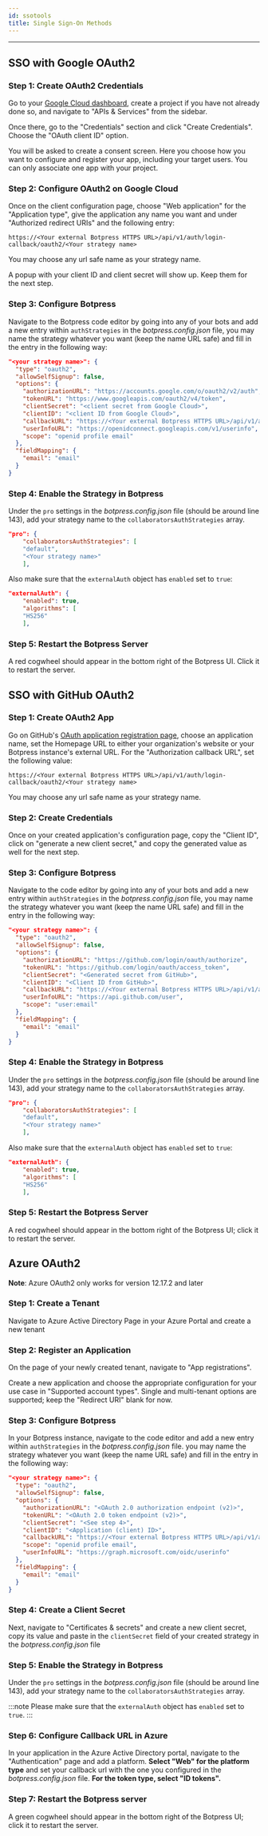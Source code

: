 ```yaml
---
id: ssotools
title: Single Sign-On Methods
---
```


------------------

## SSO with Google OAuth2

### Step 1: Create OAuth2 Credentials

Go to your [Google Cloud dashboard](https://console.cloud.google.com/), create a project if you have not already done so, and navigate to "APIs & Services" from the sidebar. 

Once there, go to the "Credentials" section and click "Create Credentials". Choose the "OAuth client ID" option.


You will be asked to create a consent screen. Here you choose how you want to configure and register your app, including your target users. You can only associate one app with your project.

### Step 2: Configure OAuth2 on Google Cloud

Once on the client configuration page, choose "Web application" for the "Application type", give the application any name you want and under "Authorized redirect URIs" and the following entry:

`https://<Your external Botpress HTTPS URL>/api/v1/auth/login-callback/oauth2/<Your strategy name>`

You may choose any url safe name as your strategy name.


A popup with your client ID and client secret will show up. Keep them for the next step.

### Step 3: Configure Botpress

Navigate to the Botpress code editor by going into any of your bots and add a new entry within `authStrategies` in the _botpress.config.json_ file, you may name the strategy whatever you want (keep the name URL safe) and fill in the entry in the following way:

```json
"<your strategy name>": {
  "type": "oauth2",
  "allowSelfSignup": false,
  "options": {
    "authorizationURL": "https://accounts.google.com/o/oauth2/v2/auth",
    "tokenURL": "https://www.googleapis.com/oauth2/v4/token",
    "clientSecret": "<client secret from Google Cloud>",
    "clientID": "<client ID from Google Cloud>",
    "callbackURL": "https://<Your external Botpress HTTPS URL>/api/v1/auth/login-callback/oauth2/<Your strategy name>",
    "userInfoURL": "https://openidconnect.googleapis.com/v1/userinfo",
    "scope": "openid profile email"
  },
  "fieldMapping": {
    "email": "email"
  }
}
```

### Step 4: Enable the Strategy in Botpress

Under the `pro` settings in the _botpress.config.json_ file (should be around line 143), add your strategy name to the `collaboratorsAuthStrategies` array.

```json
"pro": {
	"collaboratorsAuthStrategies": [
	"default",
	"<Your strategy name>"
	],
```

Also make sure that the `externalAuth` object has `enabled` set to `true`:

```json
"externalAuth": {
	"enabled": true,
	"algorithms": [
	"HS256"
	],
```
### Step 5: Restart the Botpress Server

A red cogwheel should appear in the bottom right of the Botpress UI. Click it to restart the server.

## SSO with GitHub OAuth2

### Step 1: Create OAuth2 App

Go on GitHub's [OAuth application registration page](https://github.com/settings/applications/new), choose an application name, set the Homepage URL to either your organization's website or your Botpress instance's external URL. For the "Authorization callback URL", set the following value:

`https://<Your external Botpress HTTPS URL>/api/v1/auth/login-callback/oauth2/<Your strategy name>`

You may choose any url safe name as your strategy name.


### Step 2: Create Credentials

Once on your created application's configuration page, copy the "Client ID", click on "generate a new client secret," and copy the generated value as well for the next step.

### Step 3: Configure Botpress
Navigate to the code editor by going into any of your bots and add a new entry within `authStrategies` in the _botpress.config.json_ file, you may name the strategy whatever you want (keep the name URL safe) and fill in the entry in the following way:

```json
"<your strategy name>": {
  "type": "oauth2",
  "allowSelfSignup": false,
  "options": {
    "authorizationURL": "https://github.com/login/oauth/authorize",
    "tokenURL": "https://github.com/login/oauth/access_token",
    "clientSecret": "<Generated secret from GitHub>",
    "clientID": "<Client ID from GitHub>",
    "callbackURL": "https://<Your external Botpress HTTPS URL>/api/v1/auth/login-callback/oauth2/<Your strategy name>",
    "userInfoURL": "https://api.github.com/user",
    "scope": "user:email"
  },
  "fieldMapping": {
    "email": "email"
  }
}
```


### Step 4: Enable the Strategy in Botpress

Under the `pro` settings in the _botpress.config.json_ file (should be around line 143), add your strategy name to the `collaboratorsAuthStrategies` array.

```json
"pro": {
	"collaboratorsAuthStrategies": [
	"default",
	"<Your strategy name>"
	],
```

Also make sure that the `externalAuth` object has `enabled` set to `true`:

```json
"externalAuth": {
	"enabled": true,
	"algorithms": [
	"HS256"
	],
```
### Step 5: Restart the Botpress Server

A red cogwheel should appear in the bottom right of the Botpress UI; click it to restart the server.

## Azure OAuth2
**Note**: Azure OAuth2 only works for version 12.17.2 and later

### Step 1: Create a Tenant
Navigate to Azure Active Directory Page in your Azure Portal and create a new tenant

### Step 2: Register an Application
On the page of your newly created tenant, navigate to "App registrations".


Create a new application and choose the appropriate configuration for your use case in "Supported account types". Single and multi-tenant options are supported; keep the "Redirect URI" blank for now.

### Step 3: Configure Botpress
In your Botpress instance, navigate to the code editor and add a new entry within `authStrategies` in the _botpress.config.json_ file. you may name the strategy whatever you want (keep the name URL safe) and fill in the entry in the following way:

```json
"<your strategy name>": {
  "type": "oauth2",
  "allowSelfSignup": false,
  "options": {
    "authorizationURL": "<OAuth 2.0 authorization endpoint (v2)>",
    "tokenURL": "<OAuth 2.0 token endpoint (v2)>",
    "clientSecret": "<See step 4>",
    "clientID": "<Application (client) ID>",
    "callbackURL": "https://<Your external Botpress HTTPS URL>/api/v1/auth/login-callback/oauth2/<Your strategy name>",
    "scope": "openid profile email",
    "userInfoURL": "https://graph.microsoft.com/oidc/userinfo"
  },
  "fieldMapping": {
    "email": "email"
  }
}
```

### Step 4: Create a Client Secret
Next, navigate to "Certificates & secrets" and create a new client secret, copy its value and paste in the `clientSecret` field of your created strategy in the _botpress.config.json_ file

### Step 5: Enable the Strategy in Botpress
Under the `pro` settings in the _botpress.config.json_ file (should be around line 143), add your strategy name to the `collaboratorsAuthStrategies` array.

:::note
Please make sure that the `externalAuth` object has `enabled` set to `true`.
:::

### Step 6: Configure Callback URL in Azure
In your application in the Azure Active Directory portal, navigate to the "Authentication" page and add a platform. **Select "Web" for the platform type** and set your callback url with the one you configured in the _botpress.config.json_ file. **For the token type, select "ID tokens".**

### Step 7: Restart the Botpress server
A green cogwheel should appear in the bottom right of the Botpress UI; click it to restart the server.
